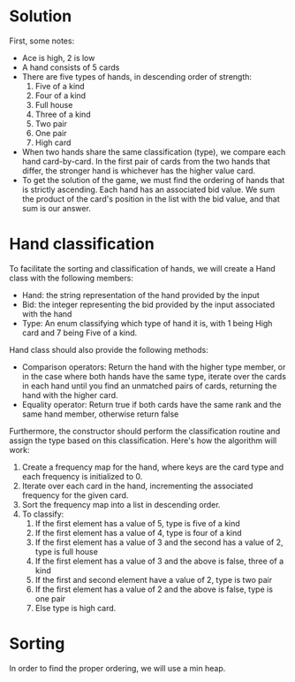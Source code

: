 # Solution

First, some notes:
- Ace is high, 2 is low
- A hand consists of 5 cards
- There are five types of hands, in descending order of strength:
    1. Five of a kind
    2. Four of a kind
    3. Full house
    4. Three of a kind
    5. Two pair
    6. One pair
    7. High card
- When two hands share the same classification (type), we compare each hand
  card-by-card. In the first pair of cards from the two hands that differ, the
  stronger hand is whichever has the higher value card.
- To get the solution of the game, we must find the ordering of hands that is
  strictly ascending. Each hand has an associated bid value. We sum the
  product of the card's position in the list with the bid value, and that sum
  is our answer.

# Hand classification
To facilitate the sorting and classification of hands, we will create a Hand
class with the following members:
- Hand: the string representation of the hand provided by the input
- Bid: the integer representing the bid provided by the input associated with
  the hand
- Type: An enum classifying which type of hand it is, with 1 being High card and
  7 being Five of a kind.

Hand class should also provide the following methods:
- Comparison operators: Return the hand with the higher type member, or in the
  case where both hands have the same type, iterate over the cards in each hand
  until you find an unmatched pairs of cards, returning the hand with the higher
  card.
- Equality operator: Return true if both cards have the same rank and the same
  hand member, otherwise return false

Furthermore, the constructor should perform the classification routine and
assign the type based on this classification. Here's how the algorithm will
work:
1. Create a frequency map for the hand, where keys are the card type and each
   frequency is initialized to 0.
2. Iterate over each card in the hand, incrementing the associated frequency for
   the given card.
3. Sort the frequency map into a list in descending order.
4. To classify:
    1. If the first element has a value of 5, type is five of a kind
    2. If the first element has a value of 4, type is four of a kind
    3. If the first element has a value of 3 and the second has a value of 2,
       type is full house
    4. If the first element has a value of 3 and the above is false, three of a
       kind
    5. If the first and second element have a value of 2, type is two pair
    6. If the first element has a value of 2 and the above is false, type is one
       pair
    5. Else type is high card.

# Sorting
In order to find the proper ordering, we will use a min heap.
